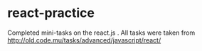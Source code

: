 # react-practice
Completed mini-tasks on the react.js . 
All tasks were taken from http://old.code.mu/tasks/advanced/javascript/react/
